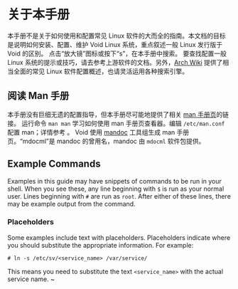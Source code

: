 # 关于本手册

本手册不是关于如何使用和配置常见 Linux 软件的大而全的指南。本文档的目标是说明如何安装、配置、维护 Void Linux 系统，重点叙述一般 Linux 发行版于 Void 的区别。
点击“放大镜”图标或按下“s”，在本手册中搜索。
要查找配置一般 Linux 系统的提示或技巧，请去参考上游软件的文档。另外，[Arch Wiki](https://wiki.archlinux.org/) 提供了相当全面的常见 Linux 软件配置概述，也请灵活运用各种搜索引擎。
## 阅读 Man 手册
本手册没有巨细无遗的配置指导，但本手册尽可能地提供了相关 [man 手册页](https://man.voidlinux.org/)的链接。
运行命令 `man man` 学习如何使用 <Man to="man/1" /> man 手册页查看器。编辑 `/etc/man.conf` 配置 man；详情参考 <Man to="man.conf/5" />。
Void 使用 [mandoc](https://mandoc.bsd.lv/) 工具组生成 man 手册页。“mdocml”是 mandoc 的曾用名，mandoc 由 `mdocml` 软件包提供。
## Example Commands

Examples in this guide may have snippets of commands to be run in your shell.
When you see these, any line beginning with `$` is run as your normal user.
Lines beginning with `#` are run as `root`. After either of these lines, there
may be example output from the command.

### Placeholders

Some examples include text with placeholders. Placeholders indicate where you
should substitute the appropriate information. For example:

```
# ln -s /etc/sv/<service_name> /var/service/
```

This means you need to substitute the text `<service_name>` with the actual
service name.
~
